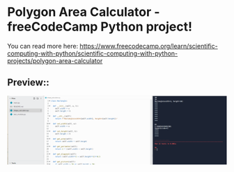 # Polygon Area Calculator - freeCodeCamp Python project!
 
You can read more here: https://www.freecodecamp.org/learn/scientific-computing-with-python/scientific-computing-with-python-projects/polygon-area-calculator

<h2>Preview::</h2>

![alt text](https://github.com/bjornarborge/polygon_area_calculator/blob/main/1.png?raw=true)
